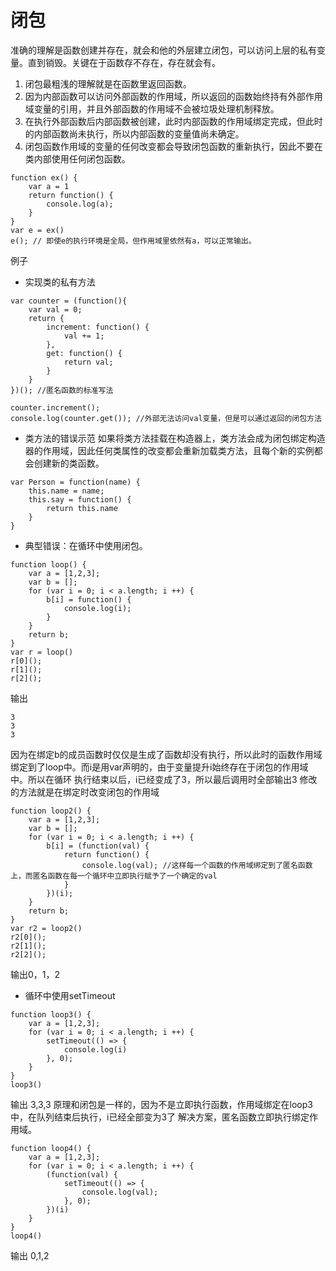 # 闭包

准确的理解是函数创建并存在，就会和他的外层建立闭包，可以访问上层的私有变量。直到销毁。关键在于函数存不存在，存在就会有。

1. 闭包最粗浅的理解就是在函数里返回函数。
2. 因为内部函数可以访问外部函数的作用域，所以返回的函数始终持有外部作用域变量的引用，并且外部函数的作用域不会被垃圾处理机制释放。
3. 在执行外部函数后内部函数被创建，此时内部函数的作用域绑定完成，但此时的内部函数尚未执行，所以内部函数的变量值尚未确定。
4. 闭包函数作用域的变量的任何改变都会导致闭包函数的重新执行，因此不要在类内部使用任何闭包函数。

```
function ex() {
    var a = 1
    return function() {
        console.log(a);
    }
}
var e = ex()
e(); // 即使e的执行环境是全局，但作用域里依然有a，可以正常输出。
```
   
例子
- 实现类的私有方法
```
var counter = (function(){
    var val = 0;
    return {
        increment: function() {
            val += 1;
        },
        get: function() {
            return val;
        }
    }
})(); //匿名函数的标准写法

counter.increment();
console.log(counter.get()); //外部无法访问val变量，但是可以通过返回的闭包方法
```

- 类方法的错误示范
如果将类方法挂载在构造器上，类方法会成为闭包绑定构造器的作用域，因此任何类属性的改变都会重新加载类方法，且每个新的实例都会创建新的类函数。
```
var Person = function(name) {
    this.name = name;
    this.say = function() {
        return this.name
    }
}
```

- 典型错误：在循环中使用闭包。
```
function loop() {
    var a = [1,2,3];
    var b = [];
    for (var i = 0; i < a.length; i ++) {
        b[i] = function() {
            console.log(i);
        }
    }
    return b;
}
var r = loop()
r[0]();
r[1]();
r[2]();
```
输出
```
3
3
3
```
因为在绑定b的成员函数时仅仅是生成了函数却没有执行，所以此时的函数作用域绑定到了loop中。而i是用var声明的，由于变量提升i始终存在于闭包的作用域中。所以在循环
执行结束以后，i已经变成了3，所以最后调用时全部输出3
修改的方法就是在绑定时改变闭包的作用域
```
function loop2() {
    var a = [1,2,3];
    var b = [];
    for (var i = 0; i < a.length; i ++) {
        b[i] = (function(val) {
            return function() {
                console.log(val); //这样每一个函数的作用域绑定到了匿名函数上，而匿名函数在每一个循环中立即执行赋予了一个确定的val
            }
        })(i);
    }
    return b;
}
var r2 = loop2()
r2[0]();
r2[1]();
r2[2]();
```
输出0，1，2

- 循环中使用setTimeout
```
function loop3() {
    var a = [1,2,3];
    for (var i = 0; i < a.length; i ++) {
        setTimeout(() => {
            console.log(i)
        }, 0);
    }
}
loop3()
```
输出 3,3,3
原理和闭包是一样的，因为不是立即执行函数，作用域绑定在loop3中，在队列结束后执行，i已经全部变为3了
解决方案，匿名函数立即执行绑定作用域。
```
function loop4() {
    var a = [1,2,3];
    for (var i = 0; i < a.length; i ++) {
        (function(val) {
            setTimeout(() => {
                console.log(val);
            }, 0);
        })(i)
    }
}
loop4()
```
输出 0,1,2